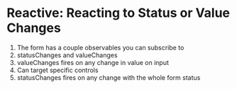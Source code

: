 # Reactive: Reacting to Status or Value Changes
01. The form has a couple observables you can subscribe to
02. statusChanges and valueChanges
03. valueChanges fires on any change in value on input
04. Can target specific controls
05. statusChanges fires on any change with the whole form status